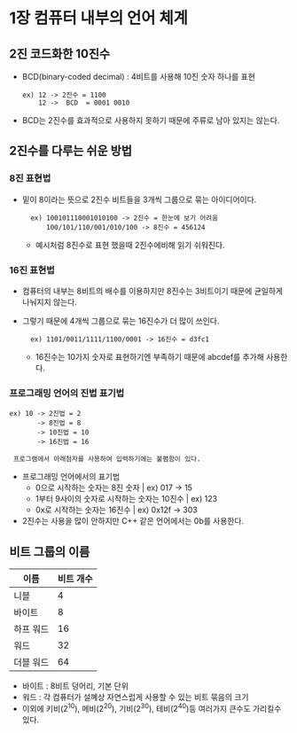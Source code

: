  1장 컴퓨터 내부의 언어 체계
===
## 2진 코드화한 10진수

  - BCD(binary-coded decimal) : 4비트를 사용해 10진 숫자 하나를 표현
    
        ex) 12 -> 2진수 = 1100
            12 ->  BCD  = 0001 0010

- BCD는 2진수를 효과적으로 사용하지 못하기 때문에 주류로 남아 있지는 않는다.
  
## 2진수를 다루는 쉬운 방법

### 8진 표현법
- 밑이 8이라는 뜻으로 2진수 비트들을 3개씩 그룹으로 묶는 아이디어이다.

        ex) 100101110001010100 -> 2진수 = 한눈에 보기 어려움
            100/101/110/001/010/100 -> 8진수 = 456124
    
    - 예시처럼 8진수로 표현 했을때 2진수에비해 읽기 쉬워진다.
### 16진 표현법
- 컴퓨터의 내부는 8비트의 배수를 이용하지만 8진수는 3비트이기 때문에 균일하게 나눠지지 않는다.
- 그렇기 때문에 4개씩 그룹으로 묶는 16진수가 더 많이 쓰인다.
        
        ex) 1101/0011/1111/1100/0001 -> 16진수 = d3fc1
    - 16진수는 10가지 숫자로 표현하기엔 부족하기 때문에 abcdef를 추가해 사용한다.
  
### 프로그래밍 언어의 진법 표기법
    ex) 10 -> 2진법 = 2
           -> 8진법 = 8
           -> 10진법 = 10
           -> 16진법 = 16
    
     프로그램에서 아래첨자를 사용하여 입력하기에는 불폄함이 있다.
- 프로그래밍 언어에서의 표기법
  - 0으로 시작하는 숫자는 8진 숫자              | ex) 017 -> 15
  - 1부터 9사이의 숫자로 시작하는 숫자는 10진수  | ex) 123
  - 0x로 시작하는 숫자는 16진수                 | ex) 0x12f -> 303
- 2진수는 사용을 많이 안하지만 C++ 같은 언어에서는 0b를 사용한다.

## 비트 그룹의 이름
  |이름|비트 개수|
  |--|--|
  |니블|4|
  |바이트|8|
  |하프 워드|16|
  |워드|32|
  |더블 워드 |64| 
- 바이트 : 8비트 덩어리, 기본 단위
- 워드 : 각 컴퓨터가 설꼐상 자연스럽게 사용할 수 있는 비트 묶음의 크기
- 이외에 키비(2<sup>10</sup>), 메비(2<sup>20</sup>), 기비(2<sup>30</sup>), 테비(2<sup>40</sup>)등 여러가지 큰수도 가리킬수 있다.